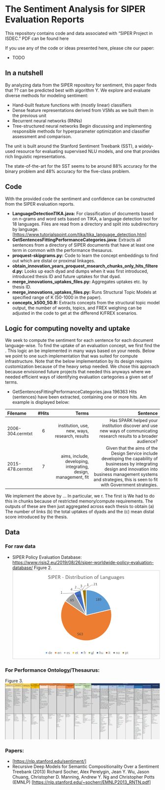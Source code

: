 # The Sentiment Analysis for SIPER Evaluation Reports
This repository contains code and data associated with “SIPER Project in ISDEC.” PDF can be found here

If you use any of the code or ideas presented here, please cite our paper:
* TODO

## In a nutshell
By analyzing data from the SIPER repository for sentiment, this paper finds that ?? can be predicted best with algorithm Y. We explore and evaluate diverse methods for modeling sentiment:
* Hand-built feature functions with (mostly linear) classifiers
* Dense feature representations derived from VSMs as we built them in the previous unit
* Recurrent neural networks (RNNs)
* Tree-structured neural networks
Begin discussing and implementing responsible methods for hyperparameter optimization and classifier assessment and comparison.

The unit is built around the Stanford Sentiment Treebank (SST), a widely-used resource for evaluating supervised NLU models, and one that provides rich linguistic representations.

The state-of-the-art for the SST seems to be around 88% accuracy for the binary problem and 48% accuracy for the five-class problem.



## Code
With the provided code the sentiment and confidence can be constructed from the SIPER evaluation reports.

* **LanguageDetectionTIKA.java:** For classification of documents based on n-grams and word sets based on TIKA, a language detection tool for 18 languages. Files are read from a directory and split into subdirecrtory by language. [https://www.tutorialspoint.com/tika/tika_language_detection.htm]
* **GetSentencesFittingPerformanceCategories.java:** Extracts all sentences from a directory of SIPER documents that have at least one term in common with the performance thesaurus.
* **proquest-skipgrams.py:** Code to learn the concept embeddings to find out which are distal or proximal linkages.
* **obtain_innovation_years_proquest_msearch_chunks_only_hits_filtered.py:** Looks up each dyad and dumps when it was first introduced, introduced thesis ID and future uptakes for that dyad.
* **merge_innovations_uptakes_files.py:** Aggregates uptakes etc. by thesis ID.
* **merge_innovations_uptakes_files.py:** Runs Structural Topic Models at specified range of K (50-1000 in the paper).
* **concepts_k500_50.R:** Extracts concepts from the structural topic model output, the number of words, topics, and FREX weighing can be adjusted in the code to get at the differend K/FREX scenarios.

## Logic for computing novelty and uptake
We seek to compute the sentiment for each sentence for each document language-wise. To find the uptake of an evaluation concept, we first find the . This logic an be implemented in many ways based on your needs. Below we point to one such implementation that was suited for compute infrastructure. Note that the below implementation by its design requires customization because of the heavy setup needed. We chose this approach because envisioned future projects that needed this anyways where we needed efficient ways of identifying evaluation cartegories a given set of terms.

* GetSentencesFittingPerformanceCategories.java
196363 Hits (sentences) have been extracted, containing one or more hits. Am example is displayed below:

| Filename  | #Hits  | Terms | Sentence |
| :------------ |:-------:| -----:|-----------------------------------------------------------------------------------------------------:|
| 2006-304.cermtxt    | 6 |institution, use, new, ways, research, results | Has SPARK helped your institution discover and use new ways of communicating research results to a broader audience? |
| 2015-478.cermtxt    | 7 | aims, include, developing, integrating, design, management, fit | Given that the aims of the Design Service include developing the capability of businesses by integrating design and innovation into business management systems and strategies, this is seen to fit with Government strategies.| 

	


We implement the above by ... In particular, we r. The first is 
We had to do this in chunks because of restricted memory/compute requirements. The outputs of these are then just aggregated across each thesis to obtain (a) The number of links (b) the total uptakes of dyads and the (c) mean distal score introduced by the thesis.

## Data
### For raw data 
* SIPER Policy Evaluation Database: https://www.risis2.eu/2019/08/26/siper-worldwide-policy-evaluation-database/
Figure 2.
![foxdemo](https://github.com/azielinskiACC/eval_SIPER_sentiments/blob/main/SiperLanguagesData.png)
### For Performance Ontology/Thesaurus: 
Figure 3.
![foxdemo2](https://github.com/azielinskiACC/eval_SIPER_sentiments/blob/main/PerformanceCategories.png)


### Papers:
* [https://nlp.stanford.edu/sentiment/]
* Recursive Deep Models for Semantic Compositionality Over a Sentiment Treebank (2013) Richard Socher, Alex Perelygin, Jean Y. Wu, Jason Chuang, Christopher D. Manning, Andrew Y. Ng and Christopher Potts (EMNLP) [https://nlp.stanford.edu/~socherr/EMNLP2013_RNTN.pdf] 



